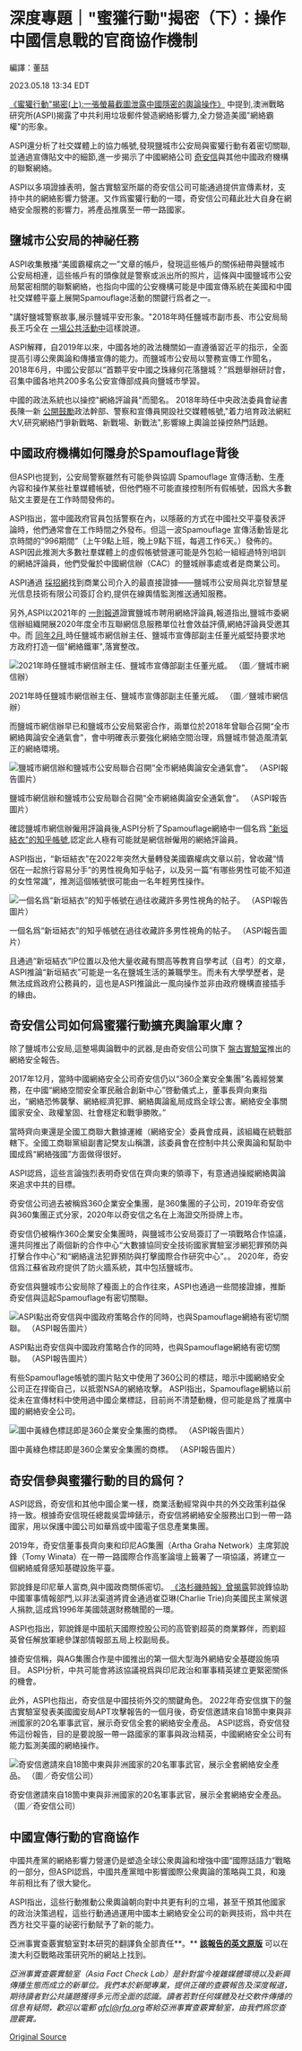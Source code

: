 # 深度專題｜"蜜獾行動"揭密（下）：操作中國信息戰的官商協作機制

編譯：董喆

2023.05.18 13:34 EDT

[《蜜獾行動"揭密(上):一張螢幕截圖泄露中國隱密的輿論操作》](2023-05-10_深度專題｜"蜜獾行動"揭密(上)：一張螢幕截圖泄露中國隱密的輿論操作.md) 中提到,澳洲戰略研究所(ASPI)揭露了中共利用垃圾郵件營造網絡影響力,全力營造美國"網絡霸權"的形象。

ASPI還分析了社交媒體上的協力帳號,發現鹽城市公安局與蜜獾行動有着密切關聯,並通過宣傳貼文中的細節,進一步揭示了中國網絡公司 [奇安信](https://www.qianxin.com/)與其他中國政府機構的聯繫網絡。

ASPI以多項證據表明，盤古實驗室所屬的奇安信公司可能通過提供宣傳素材，支持中共的網絡影響力營運。又作爲蜜獾行動的一環，奇安信公司藉此壯大自身在網絡安全服務的影響力，將產品推廣至一帶一路國家。

## 鹽城市公安局的神祕任務

ASPI收集散播“美國霸權病之一”文章的帳戶，發現這些帳戶的關係紐帶與鹽城市公安局相連，這些帳戶有的頭像就是警察或派出所的照片，這條與中國鹽城市公安局緊密相關的聯繫網絡，也指向中國的公安機構可能是中國宣傳系統在美國和中國社交媒體平臺上展開Spamouflage活動的關鍵行爲者之一。

"講好鹽城警察故事,展示鹽城平安形象。"2018年時任鹽城市副市長、市公安局局長王巧全在 [一場公共活動中](https://www.yancheng.gov.cn/art/2018/6/8/art_94_1447409.html)這樣說道。

ASPI解釋，自2019年以來，中國各地的政法機關如一直遵循習近平的指示，全面提高引導公衆輿論和傳播宣傳的能力。而鹽城市公安局以警務宣傳工作聞名，2018年6月，中國公安部以“首顆平安中國之珠緣何花落鹽城？”爲題舉辦研討會，召集中國各地共200多名公安宣傳部成員向鹽城市學習。

中國的政法系統也以操控"網絡評論員"而聞名。 2018年時任中央政法委員會祕書長陳一新 [公開鼓勵](https://www.voachinese.com/a/news-china-build-up-web-forces-20180906/4560222.html)政法幹部、警察和宣傳員開設社交媒體帳號,"着力培育政法網紅大V,研究網絡鬥爭新戰略、新戰場、新戰法",影響線上輿論並操控熱門話題。

## 中國政府機構如何隱身於Spamouflage背後

但ASPI也提到，公安局警察雖然有可能參與協調 Spamouflage 宣傳活動、生產內容和操作某些社羣媒體帳號，但他們極不可能直接控制所有假帳號，因爲大多數貼文主要是在工作時間發佈的。

ASPI指出，當中國政府官員包括警察在內，以隱蔽的方式在中國社交平臺發表評論時，他們通常會在工作時間之外發布。但這一波Spamouflage 宣傳活動皆是北京時間的“996期間”（上午9點上班，晚上9點下班，每週工作6天。）發佈的。ASPI因此推測大多數社羣媒體上的虛假帳號營運可能是外包給一組經過特別培訓的網絡評論員，他們受僱於中國網信辦（CAC）的鹽城辦事處或者是商業公司。

ASPI通過 [採招網](https://web.archive.org/web/20221115214948/https:/www.bidcenter.com.cn/newscontent-118477922-4.html)找到商業公司介入的最直接證據——鹽城市公安局與北京智慧星光信息技術有限公司簽訂合約,提供在線輿情監測推送通知服務。

另外,ASPI以2021年的 [一則報道](https://web.archive.org/web/20221202031801/https:/www.sohu.com/a/447895005_120178083)證實鹽城市聘用網絡評論員,報道指出,鹽城市委網信辦組織開展2020年度全市互聯網信息服務單位社會效益評價,網絡評論員受邀其中。而 [同年2月](https://web.archive.org/web/20230116050427/https:/www.sohu.com/a/449238029_120178083),時任鹽城市網信辦主任、鹽城市宣傳部副主任董光威堅持要求地方政府打造一個"網絡鐵軍",落實整改。

![2021年時任鹽城市網信辦主任、鹽城市宣傳部副主任董光威。 （圖／鹽城市網信辦）](images/YXG5KP56S2S3YRXP4LD7CLLUSM.jpg)

2021年時任鹽城市網信辦主任、鹽城市宣傳部副主任董光威。 （圖／鹽城市網信辦）

而鹽城市網信辦早已和鹽城市公安局緊密合作，兩單位於2018年曾聯合召開“全市網絡輿論安全通氣會”，會中明確表示要強化網絡空間治理，爲鹽城市營造風清氣正的網絡環境。

![鹽城市網信辦和鹽城市公安局聯合召開“全市網絡輿論安全通氣會”。 （ASPI報告圖片）](images/6CXPNRFZ74G2DQA3HLKBS3UCPQ.png)

鹽城市網信辦和鹽城市公安局聯合召開“全市網絡輿論安全通氣會”。 （ASPI報告圖片）

確認鹽城市網信辦僱用評論員後,ASPI分析了Spamouflage網絡中一個名爲 ["新垣結衣"的知乎帳號](https://www.documentcloud.org/documents/23319046-xin-yuan-jie-yi-zhi-hu),認定此人極有可能就是網信辦僱用的網絡評論員。

ASPI指出，“新垣結衣”在2022年突然大量轉發美國霸權病文章以前，曾收藏“情侶在一起旅行容易分手”的男性視角知乎帖子，以及另一篇“有哪些男性可能不知道的女性常識”，推測這個帳號很可能由一名年輕男性操作。

![一個名爲“新垣結衣”的知乎帳號在過往收藏許多男性視角的帖子。 （ASPI報告圖片）](images/SPFKJ77STA7FGN4IIXWT4E24S4.png)

一個名爲“新垣結衣”的知乎帳號在過往收藏許多男性視角的帖子。 （ASPI報告圖片）

且通過“新垣結衣”IP位置以及他大量收藏有關高等教育自學考試（自考）的文章，ASPI推論“新垣結衣”可能是一名在鹽城生活的兼職學生。而未有大學學歷者，是無法成爲政府公務員的，這也是ASPI推論此一風向操作並非由政府機構直接插手的緣由。

## 奇安信公司如何爲蜜獾行動擴充輿論軍火庫？

除了鹽城市公安局,這整場輿論戰中的武器,是由奇安信公司旗下 [盤古實驗室](https://www.pangulab.cn/)推出的網絡安全報告。

2017年12月，當時中國網絡安全公司奇安信仍以“360企業安全集團”名義經營業務，在中國“網絡空間安全軍民融合創新中心”啓動儀式上，董事長齊向東指出，“網絡恐怖襲擊、網絡經濟犯罪、網絡輿論亂局成爲全球公害。網絡安全事關國家安全、政權鞏固、社會穩定和戰爭勝敗。”

當時齊向東還是全國工商聯大數據運維（網絡安全）委員會成員，該組織在統戰部轄下。全國工商聯黨組副書記樊友山稱讚，該委員會在控制中共公衆輿論和幫助中國成爲“網絡強國”方面做得很好。

ASPI認爲，這些言論強烈表明奇安信在齊向東的領導下，有意通過操縱網絡輿論來追求中共的目標。

奇安信公司過去被稱爲360企業安全集團，是360集團的子公司，2019年奇安信與360集團正式分家，2020年以奇安信之名在上海證交所掛牌上市。

奇安信仍被稱作360企業安全集團時，與鹽城市公安局簽訂了一項戰略合作協議，還共同推出了兩個新的合作中心“大數據協同安全技術國家實驗室涉網犯罪預防與打擊合作中心”和“網絡違法犯罪預防與打擊國際合作研究中心”。。 2020年，奇安信爲江蘇省政府提供了防火牆系統，其中包括鹽城市。

奇安信與鹽城市公安局除了檯面上的合作往來，ASPI也通過一些間接證據，推斷奇安信與這起Spamouflage有密切關聯。

![ASPI點出奇安信與中國政府策略合作的同時，也與Spamouflage網絡有密切關聯。 （ASPI報告圖片）](images/7LFTJDWGJYNLA3LBU5WRDCTJE4.png)

ASPI點出奇安信與中國政府策略合作的同時，也與Spamouflage網絡有密切關聯。 （ASPI報告圖片）

有些Spamouflage帳號的圖片貼文中使用了360公司的標誌，暗示中國網絡安全公司正在捍衛自己，以抵禦NSA的網絡攻擊。 ASPI指出，Spamouflage網絡以前從未在宣傳材料中使用過中國企業標誌，目前尚不清楚動機，但可能是爲了推廣中國的網絡安全公司。

![圖中黃綠色標誌即是360企業安全集團的商標。 （ASPI報告圖片）](images/VFV5O7Y7TL5MIYCYU3ZFEFRIXI.png)

圖中黃綠色標誌即是360企業安全集團的商標。 （ASPI報告圖片）

## 奇安信參與蜜獾行動的目的爲何？

ASPI認爲，奇安信和其他中國企業一樣，商業活動經常與中共的外交政策利益保持一致。根據奇安信現任總裁吳雲坤錶示，奇安信將網絡安全服務出口到一帶一路國家，用以保護中國公司如華爲或中國電子信息產業集團。

2019年，奇安信董事長齊向東和印尼AG集團（Artha Graha Network）主席郭說鋒（Tomy Winata）在一帶一路國際合作高峯論壇上籤署了一項協議，將建立一個網絡威脅感知基礎設施平臺。

郭說鋒是印尼華人富商,與中國政商關係密切。 [《洛杉磯時報》曾揭露](https://www.latimes.com/archives/la-xpm-2000-feb-06-mn-61708-story.html)郭說鋒協助中國軍事情報部門,以非法渠道將資金通過崔亞琳(Charlie Trie)向美國民主黨候選人捐款,這成爲1996年美國競選財務醜聞的一環。

ASPI也指出，郭說鋒是中國航天國際控股公司的高管劉超英的商業夥伴，而劉超英曾任解放軍總參謀部情報部五局上校副局長。

據奇安信稱，與AG集團合作是中國推出的第一個大型海外網絡安全基礎設施項目。 ASPI分析，中共可能會將該協議視爲與印尼政治和軍事精英建立更緊密關係的機會。

此外，ASPI也指出，奇安信是中國技術外交的關鍵角色。 2022年奇安信旗下的盤古實驗室發表美國國安局APT攻擊報告的一個月後，奇安信邀請來自18箇中東與非洲國家的20名軍事武官，展示奇安信全套的網絡安全產品。 ASPI認爲，奇安信發佈這份報告，目的是要說服一帶一路國家的軍事與政治精英，中國網絡安全公司有能力監測美國的網絡操作。

![奇安信邀請來自18箇中東與非洲國家的20名軍事武官，展示全套網絡安全產品。 （圖／奇安信公司）](images/G2ZRLB7KW3W4Z7LKBOLIFTJZDQ.jpg)

奇安信邀請來自18箇中東與非洲國家的20名軍事武官，展示全套網絡安全產品。 （圖／奇安信公司）

## 中國宣傳行動的官商協作

中國共產黨的網絡影響力營運仍是塑造全球公衆輿論和增強中國“國際話語力”戰略的一部分，但ASPI認爲，中國共產黨暗中影響國際公衆輿論的策略與工具，和幾年前相比有了很大變化。

ASPI指出，這些行動推動公衆輿論朝向對中共更有利的立場，甚至干預其他國家的政治決策過程，這些行動通過運用中國本土網絡安全公司的新興技術，爲中共在西方社交平臺的祕密行動賦予了新的能力。

亞洲事實查覈實驗室對本研究的翻譯負全部責任**。**  [**該報告的英文原版**](https://www.aspi.org.au/report/gaming-public-opinion) 可以在澳大利亞戰略政策研究所的網站上找到。

*亞洲事實查覈實驗室（Asia Fact Check Lab）是針對當今複雜媒體環境以及新興傳播生態而成立的新單位。我們本於新聞專業，提供正確的查覈報告及深度報道，期待讀者對公共議題獲得多元而全面的認識。讀者若對任何媒體及社交軟件傳播的信息有疑問，歡迎以電郵 [afcl@rfa.org](http://afcl@rfa.org)寄給亞洲事實查覈實驗室，由我們爲您查證覈實。*



[Original Source](https://www.rfa.org/mandarin/shishi-hecha/hc-05182023132518.html)